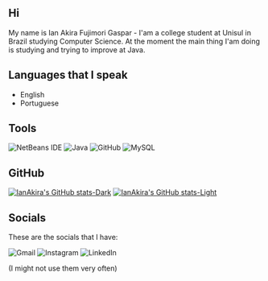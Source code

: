 ## Hi

My name is Ian Akira Fujimori Gaspar - I'am a college student at Unisul in Brazil studying Computer Science.  At the moment the main thing I'am doing is studying and trying to improve at Java.

## Languages that I speak

- English
- Portuguese

## Tools

![NetBeans IDE](https://img.shields.io/badge/NetBeansIDE-1B6AC6.svg?style=for-the-badge&logo=apache-netbeans-ide&logoColor=white) ![Java](https://img.shields.io/badge/java-%23ED8B00.svg?style=for-the-badge&logo=openjdk&logoColor=white) ![GitHub](https://img.shields.io/badge/github-%23121011.svg?style=for-the-badge&logo=github&logoColor=white) ![MySQL](https://img.shields.io/badge/mysql-4479A1.svg?style=for-the-badge&logo=mysql&logoColor=white)

## GitHub

[![IanAkira's GitHub stats-Dark](https://github-readme-stats.vercel.app/api?username=IanAkira&show_icons=true&theme=dark#gh-dark-mode-only)](https://github.com/IanAkira/github-readme-stats#gh-dark-mode-only)
[![IanAkira's GitHub stats-Light](https://github-readme-stats.vercel.app/api?username=IanAkira&show_icons=true&theme=default#gh-light-mode-only)](https://github.com/IanAkira/github-readme-stats#gh-light-mode-only)


## Socials

These are the socials that I have:

![Gmail](https://img.shields.io/badge/Gmail-D14836?style=for-the-badge&logo=gmail&logoColor=white) ![Instagram](https://img.shields.io/badge/Instagram-%23E4405F.svg?style=for-the-badge&logo=Instagram&logoColor=white) ![LinkedIn](https://img.shields.io/badge/linkedin-%230077B5.svg?style=for-the-badge&logo=linkedin&logoColor=white) 

(I might not use them very often)




